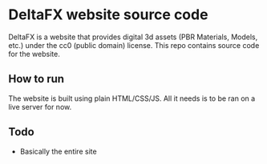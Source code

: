 # DeltaFX website source code

DeltaFX is a website that provides digital 3d assets (PBR Materials, Models, etc.) under the cc0 (public domain) license.
This repo contains source code for the website.

## How to run

The website is built using plain HTML/CSS/JS.
All it needs is to be ran on a live server for now.

## Todo

 - Basically the entire site
